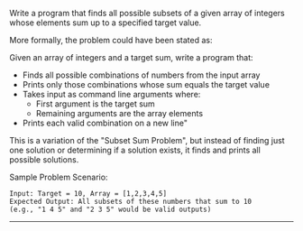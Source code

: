 Write a program that finds all possible subsets of a given array of integers whose elements sum up to a specified target value.

More formally, the problem could have been stated as:

Given an array of integers and a target sum, write a program that:

- Finds all possible combinations of numbers from the input array
- Prints only those combinations whose sum equals the target value
- Takes input as command line arguments where:
  - First argument is the target sum
  - Remaining arguments are the array elements
- Prints each valid combination on a new line"

This is a variation of the "Subset Sum Problem", but instead of finding just one solution or determining if a solution exists, it finds and prints all possible solutions.

Sample Problem Scenario:

```
Input: Target = 10, Array = [1,2,3,4,5]
Expected Output: All subsets of these numbers that sum to 10
(e.g., "1 4 5" and "2 3 5" would be valid outputs)
```

---
